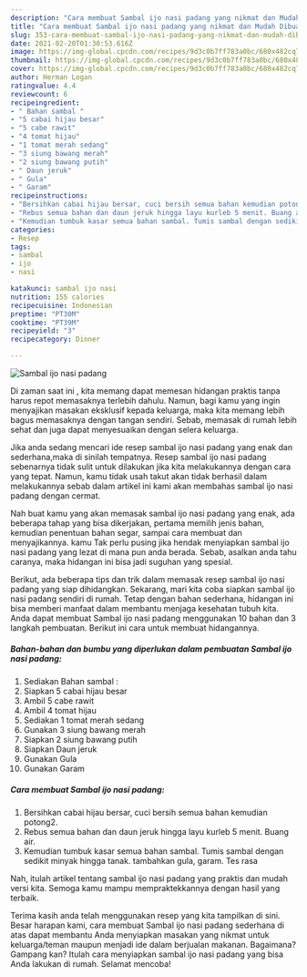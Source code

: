 ```yaml
---
description: "Cara membuat Sambal ijo nasi padang yang nikmat dan Mudah Dibuat"
title: "Cara membuat Sambal ijo nasi padang yang nikmat dan Mudah Dibuat"
slug: 353-cara-membuat-sambal-ijo-nasi-padang-yang-nikmat-dan-mudah-dibuat
date: 2021-02-20T01:30:53.616Z
image: https://img-global.cpcdn.com/recipes/9d3c0b7ff783a0bc/680x482cq70/sambal-ijo-nasi-padang-foto-resep-utama.jpg
thumbnail: https://img-global.cpcdn.com/recipes/9d3c0b7ff783a0bc/680x482cq70/sambal-ijo-nasi-padang-foto-resep-utama.jpg
cover: https://img-global.cpcdn.com/recipes/9d3c0b7ff783a0bc/680x482cq70/sambal-ijo-nasi-padang-foto-resep-utama.jpg
author: Herman Logan
ratingvalue: 4.4
reviewcount: 6
recipeingredient:
- " Bahan sambal "
- "5 cabai hijau besar"
- "5 cabe rawit"
- "4 tomat hijau"
- "1 tomat merah sedang"
- "3 siung bawang merah"
- "2 siung bawang putih"
- " Daun jeruk"
- " Gula"
- " Garam"
recipeinstructions:
- "Bersihkan cabai hijau bersar, cuci bersih semua bahan kemudian potong2."
- "Rebus semua bahan dan daun jeruk hingga layu kurleb 5 menit. Buang air."
- "Kemudian tumbuk kasar semua bahan sambal. Tumis sambal dengan sedikit minyak hingga tanak. tambahkan gula, garam. Tes rasa"
categories:
- Resep
tags:
- sambal
- ijo
- nasi

katakunci: sambal ijo nasi 
nutrition: 155 calories
recipecuisine: Indonesian
preptime: "PT30M"
cooktime: "PT39M"
recipeyield: "3"
recipecategory: Dinner

---
```



![Sambal ijo nasi padang](https://img-global.cpcdn.com/recipes/9d3c0b7ff783a0bc/680x482cq70/sambal-ijo-nasi-padang-foto-resep-utama.jpg)

Di zaman  saat ini , kita memang dapat memesan hidangan praktis tanpa harus repot memasaknya terlebih dahulu. Namun, bagi kamu yang ingin menyajikan masakan eksklusif kepada keluarga, maka kita memang lebih bagus memasaknya dengan tangan sendiri. Sebab, memasak di rumah lebih sehat dan juga dapat menyesuaikan dengan selera keluarga.

Jika anda sedang mencari ide resep sambal ijo nasi padang yang enak dan sederhana,maka di sinilah tempatnya. Resep sambal ijo nasi padang  sebenarnya tidak sulit untuk dilakukan jika kita melakukannya dengan cara yang tepat. Namun, kamu tidak usah takut akan tidak berhasil dalam melakukannya 
sebab dalam artikel ini kami akan membahas sambal ijo nasi padang dengan cermat.  



Nah buat kamu yang akan memasak sambal ijo nasi padang yang enak, ada beberapa tahap yang bisa dikerjakan, pertama memilih jenis bahan, kemudian penentuan bahan segar, sampai cara membuat dan menyajikannya. kamu Tak perlu pusing jika hendak menyiapkan sambal ijo nasi padang yang lezat di mana pun anda berada. Sebab, asalkan anda  tahu caranya, maka hidangan ini bisa jadi suguhan yang spesial.

Berikut, ada beberapa tips dan trik dalam memasak resep sambal ijo nasi padang yang siap dihidangkan. Sekarang, mari kita coba siapkan sambal ijo nasi padang sendiri di rumah. Tetap dengan bahan sederhana, hidangan ini bisa memberi manfaat dalam membantu menjaga kesehatan tubuh kita. Anda dapat membuat Sambal ijo nasi padang menggunakan 10 bahan dan 3 langkah pembuatan. Berikut ini cara untuk membuat hidangannya.

<!--inarticleads1-->

##### Bahan-bahan dan bumbu yang diperlukan dalam pembuatan Sambal ijo nasi padang:

1. Sediakan  Bahan sambal :
1. Siapkan 5 cabai hijau besar
1. Ambil 5 cabe rawit
1. Ambil 4 tomat hijau
1. Sediakan 1 tomat merah sedang
1. Gunakan 3 siung bawang merah
1. Siapkan 2 siung bawang putih
1. Siapkan  Daun jeruk
1. Gunakan  Gula
1. Gunakan  Garam




<!--inarticleads2-->

##### Cara membuat Sambal ijo nasi padang:

1. Bersihkan cabai hijau bersar, cuci bersih semua bahan kemudian potong2.
1. Rebus semua bahan dan daun jeruk hingga layu kurleb 5 menit. Buang air.
1. Kemudian tumbuk kasar semua bahan sambal. Tumis sambal dengan sedikit minyak hingga tanak. tambahkan gula, garam. Tes rasa




Nah, itulah artikel tentang  sambal ijo nasi padang  yang praktis dan mudah versi kita. Semoga kamu mampu mempraktekkannya dengan hasil yang terbaik. 

Terima kasih anda telah menggunakan resep yang kita tampilkan di sini. Besar harapan kami, cara membuat  Sambal ijo nasi padang sederhana di atas dapat membantu Anda menyiapkan masakan yang nikmat untuk keluarga/teman maupun menjadi ide dalam berjualan makanan. Bagaimana? Gampang kan? Itulah cara menyiapkan sambal ijo nasi padang yang bisa Anda lakukan di rumah. Selamat mencoba!

